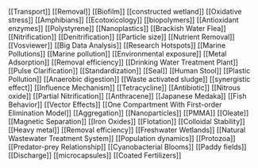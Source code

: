 [[Transport]]
[[Removal]]
[[Biofilm]]
[[constructed wetland]]
[[Oxidative stress]]
[[Amphibians]]
[[Ecotoxicology]]
[[biopolymers]]
[[Antioxidant enzymes]]
[[Polystyrene]]
[[Nanoplastics]]
[[Brackish Water Flea]]
[[Nitrification]]
[[Denitrification]]
[[Particle size]]
[[Nutrient Removal]]
[[Vosviewer]]
[[Big Data Analysis]]
[[Research Hotspots]]
[[Marine Pollutions]]
[[Marine pollution]]
[[Environmental exposure]]
[[Metal Adsorption]]
[[Removal efficiency]]
[[Drinking Water Treatment Plant]]
[[Pulse Clarification]]
[[Standardization]]
[[Seal]]
[[Human Stool]]
[[Plastic Pollution]]
[[Anaerobic digestion]]
[[Waste activated sludge]]
[[synergistic effect]]
[[Influence Mechanism]]
[[Tetracycline]]
[[Antibiotic]]
[[Nitrous oxide]]
[[Partial Nitrification]]
[[Anthracene]]
[[Japanese Medaka]]
[[Fish Behavior]]
[[Vector Effects]]
[[One Compartment With First-order Elimination Model]]
[[Aggregation]]
[[Nanoparticles]]
[[PMMA]]
[[Oleate]]
[[Magnetic Separation]]
[[Iron Oxides]]
[[Flotation]]
[[Colloidal Stability]]
[[Heavy metal]]
[[Removal efficiency]]
[[Freshwater Wetlands]]
[[Natural Wastewater Treatment System]]
[[Population dynamics]]
[[Protozoa]]
[[Predator-prey Relationship]]
[[Cyanobacterial Blooms]]
[[Paddy fields]]
[[Discharge]]
[[microcapsules]]
[[Coated Fertilizers]]
